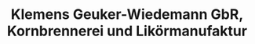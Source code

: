 ---
title: "Klemens Geuker-Wiedemann GbR, Kornbrennerei und Likörmanufaktur"
url: /altenberge/klemens-geuker-wiedemann-gbr-kornbrennerei-und-likoermanufaktur/
shop: Spirituosen
---